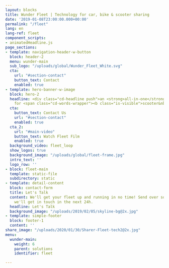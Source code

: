 ```yaml
---
layout: blocks
title: Wunder Fleet | Technology for car, bike & scooter sharing
date: '2019-01-08T23:00:00.000+00:00'
permalink: "/fleet"
lang: en
lang-ref: fleet
component_scripts:
- animatedHeadline.js
page_sections:
- template: navigation-header-w-button
  block: header-2
  menu: wunder-main
  sub_logo: "/uploads/global/Wunder_Fleet_White.svg"
  cta:
    url: "#section-contact"
    button_text: Contact
    enabled: true
- template: hero-banner-w-image
  block: hero-2
  headline: <div class="cd-headline push">an <strong>all-in-one</strong> solution
    for <span class="cd-words-wrapper"><b class="is-visible">scooter&nbsp;sharing</b><b>bike&nbsp;sharing</b><b>car&nbsp;sharing</b></span>
  cta:
    button_text: Contact Us
    url: "#section-contact"
    enabled: true
  cta_2:
    url: "#main-video"
    button_text: Watch Fleet Film
    enabled: true
  background_video: fleet_loop
  show_logos: true
  background_image: "/uploads/global/fleet-frame.jpg"
  intro_text: ''
  logo_row: ''
- block: fleet-main
  template: static-file
  subdirectory: static
- template: detail-content
  block: contact-form
  title: Let's Talk
  content: We'll get your fleet up and running in no time! Send over some info and
    we'll get in touch in the next 24h.
  headline: Let's Talk
  background_image: "/uploads/2019/02/05/skyline-bg@2x.jpg"
- template: simple-footer
  block: footer-1
  content: ''
share_image: "/uploads/2020/01/30/Sharer-Fleet-tech2@2x.jpg"
menu:
  wunder-main:
    weight: 6
    parent: solutions
    identifier: fleet

---
```


